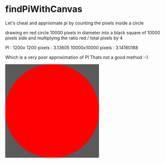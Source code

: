 # findPiWithCanvas
Let's cheat and appriximate pi by counting the pixels inside a circle

drawing en red circle 10000 pixels in diameter into a black square of 10000 pixels side
and multiplying the ratio red / total pixels by 4

PI :
 1200x 1200 pixels : 3.13605
10000x10000 pixels : 3.14160188

Which is a very poor approximation of PI
Thats not a good method :-)

![screen shot](https://raw.githubusercontent.com/PhilippeMarcMeyer/findPiWithCanvas/master/test.png)
